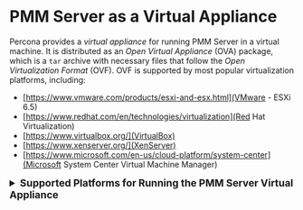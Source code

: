 # PMM Server as a Virtual Appliance

Percona provides a *virtual appliance* for running PMM Server in a virtual
machine.  It is distributed as an *Open Virtual Appliance* (OVA) package, which
is a `tar` archive with necessary files that follow the *Open
Virtualization Format* (OVF).  OVF is supported by most popular virtualization
platforms, including:

* [https://www.vmware.com/products/esxi-and-esx.html](VMware - ESXi 6.5)
* [https://www.redhat.com/en/technologies/virtualization](Red Hat Virtualization)
* [https://www.virtualbox.org/](VirtualBox)
* [https://www.xenserver.org/](XenServer)
* [https://www.microsoft.com/en-us/cloud-platform/system-center](Microsoft System Center Virtual Machine Manager)

<details>
  <summary style="font-size:1.25em;"><strong>Supported Platforms for Running the PMM Server Virtual Appliance</strong></summary>

The virtual appliance is ideal for running PMM Server on an enterprise
virtualization platform of your choice. This page explains how to run the
appliance in VirtualBox and VMware Workstation Player. which is a good choice
to experiment with PMM at a smaller scale on a local machine.  Similar
procedure should work for other platforms (including enterprise deployments on
VMware ESXi, for example), but additional steps may be required.

The virtual machine used for the appliance runs CentOS 7.

**Warning:** *The appliance must run in a network with DHCP, which will automatically assign an IP address for it. To assign a static IP manually, you need to acquire the root access as described in [https://www.percona.com/doc/percona-monitoring-and-management/faq.html#pmm-deploying-server-virtual-appliance-root-password-setting](How to set the root password when PMM Server is installed as a virtual appliance). Then, see the documentation for the operating system for further instructions: [https://www.centos.org/docs/5/html/Deployment_Guide-en-US/s1-networkscripts-interfaces.html](Configuring network interfaces in CentOS).

Instructions for setting up the virtual machine for different platforms:

<details>
  <summary><strong> VirtualBox Using the Command Line </strong></summary>

Instead of using the VirtualBox GUI, you can do everything on the command line. Use the `VBoxManage` command to import, configure, and start the appliance.

The following script imports the PMM Server appliance from `PMM-Server-1.6.0.ova` and configures it to bridge the en0 adapter from the host. Then the script routes console output from the appliance to `/tmp/pmm-server-console.log`. This is done because the script then starts the appliance in headless (without the console) mode.

To get the IP address for accessing PMM, the script waits for 1 minute until the appliance boots up and returns the lines with the IP address from the log file.

```bash
   # Import image
   VBoxManage import pmm-server-|VERSION NUMBER|.ova
   
   # Modify NIC settings if needed
   VBoxManage list bridgedifs
   VBoxManage modifyvm 'PMM Server [VERSION NUMBER]' --nic1 bridged --bridgeadapter1 'en0: Wi-Fi (AirPort)'
   
   # Log console output into file
   VBoxManage modifyvm 'PMM Server [VERSION NUMBER]' --uart1 0x3F8 4 --uartmode1 file /tmp/pmm-server-console.log
   
   # Start instance
   VBoxManage startvm --type headless 'PMM Server [VERSION NUMBER]'
   
   # Wait for 1 minute and get IP address from the log
   sleep 60
   grep cloud-init /tmp/pmm-server-console.log

```

In this script, `[VERSION NUMBER]` is the placeholder of the version of PMM Server that you are installing. By convention **OVA** files start with *pmm-server-* followed by the full version number such as 1.17.0.

To use this script, make sure to replace this placeholder with the the name of the image that you have downloaded from the [https://www.percona.com/downloads/pmm](Download Percona Monitoring and Management) site. This script also assumes that you have changed the working directory (using the cd command, for example) to the directory which contains the downloaded image file.

</details>

<details>
  <summary><strong> VirtualBox Using the GUI </strong></summary>

The following procedure describes how to run the PMM Server appliance using the graphical user interface of VirtualBox:

1. Download the OVA. The latest version is available at the [https://www.percona.com/downloads/pmm](Download Percona Monitoring and Management) site.

2. Import the appliance. For this, open the File menu and click Import Appliance and specify the path to the OVA and click Continue. Then, select Reinitialize the MAC address of all network cards and click Import.

3. Configure network settings to make the appliance accessible from other hosts in your network.

   **Note:** *All database hosts must be in the same network as PMM Server, so do not set the network adapter to NAT.*

  If you are running the appliance on a host with properly configured network settings, select Bridged Adapter in the Network section of the appliance settings.

4. Start the PMM Server appliance and set the root password (required on the first login).

   If it was assigned an IP address on the network by DHCP, the URL for accessing PMM will be printed in the console window.

</details>

<details>
  <summary><strong> VMware Workstation Player </strong></summary>

The following procedure describes how to run the PMM Server appliance using VMware Workstation Player:

1. Download the OVA. The latest version is available at the [https://www.percona.com/downloads/pmm](Download Percona Monitoring and Management) site.

2. Import the appliance.

   1. Open the File menu and click Open.

   2. Specify the path to the OVA and click Continue.

      **Note:** *You may get an error indicating that import failed. Simply click Retry and import should succeed.*

3. Configure network settings to make the appliance accessible from other hosts in your network.

   If you are running the applianoce on a host with properly configured network settings, select **Bridged** in the **Network connection** section of the appliance settings.

4. Start the PMM Server appliance and set the root password (required on the first login)

   If it was assigned an IP address on the network by DHCP, the URL for accessing PMM will be printed in the console window.

5. Set the root password as described in the section.

</details>

</details>


